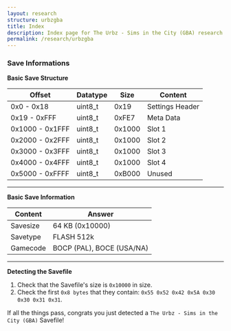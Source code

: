 ```yaml
---
layout: research
structure: urbzgba
title: Index
description: Index page for The Urbz - Sims in the City (GBA) research.
permalink: /research/urbzgba
---
```


### Save Informations

**Basic Save Structure**

| Offset          | Datatype | Size   | Content         |
| --------------- | -------- | ------ | --------------- |
| 0x0 - 0x18      | uint8_t  | 0x19   | Settings Header |
| 0x19 - 0xFFF    | uint8_t  | 0xFE7  | Meta Data       |
| 0x1000 - 0x1FFF | uint8_t  | 0x1000 | Slot 1          |
| 0x2000 - 0x2FFF | uint8_t  | 0x1000 | Slot 2          |
| 0x3000 - 0x3FFF | uint8_t  | 0x1000 | Slot 3          |
| 0x4000 - 0x4FFF | uint8_t  | 0x1000 | Slot 4          |
| 0x5000 - 0xFFFF | uint8_t  | 0xB000 | Unused          |

<hr>

**Basic Save Information**

| Content  | Answer                                               |
| -------- | ---------------------------------------------------- |
| Savesize | 64 KB (0x10000)                                      |
| Savetype | FLASH 512k                                           |
| Gamecode | BOCP (PAL), BOCE (USA/NA)                            |

<hr>


**Detecting the Savefile**
1. Check that the Savefile's size is `0x10000` in size.
2. Check the first `0x8 bytes` that they contain: `0x55 0x52 0x42 0x5A 0x30 0x30 0x31 0x31`.

If all the things pass, congrats you just detected a `The Urbz - Sims in the City (GBA)` Savefile!